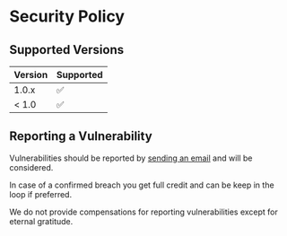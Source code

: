 # Security Policy

## Supported Versions

| Version | Supported          |
| ------- | ------------------ |
| 1.0.x   | :white_check_mark: |
| < 1.0   | :white_check_mark: |

## Reporting a Vulnerability

Vulnerabilities should be reported by [sending an email](mailto:kerkhove.tom@gmail.com)
and will be considered.

In case of a confirmed breach you get full credit and can be keep in the loop if
preferred.

We do not provide compensations for reporting vulnerabilities except for eternal
gratitude.
